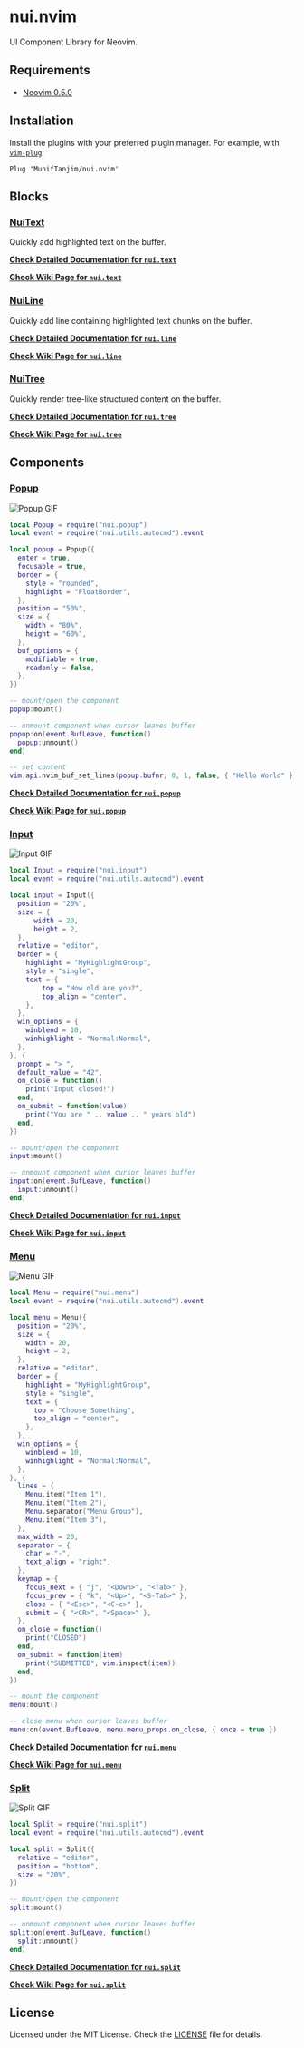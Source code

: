 # nui.nvim

UI Component Library for Neovim.

## Requirements

- [Neovim 0.5.0](https://github.com/neovim/neovim/releases/tag/v0.5.0)

## Installation

Install the plugins with your preferred plugin manager. For example, with [`vim-plug`](https://github.com/junegunn/vim-plug):

```vim
Plug 'MunifTanjim/nui.nvim'
```

## Blocks

### [NuiText](lua/nui/text)

Quickly add highlighted text on the buffer.

**[Check Detailed Documentation for `nui.text`](lua/nui/text)**

**[Check Wiki Page for `nui.text`](https://github.com/MunifTanjim/nui.nvim/wiki/nui.text)**

### [NuiLine](lua/nui/line)

Quickly add line containing highlighted text chunks on the buffer.

**[Check Detailed Documentation for `nui.line`](lua/nui/line)**

**[Check Wiki Page for `nui.line`](https://github.com/MunifTanjim/nui.nvim/wiki/nui.line)**

### [NuiTree](lua/nui/tree)

Quickly render tree-like structured content on the buffer.

**[Check Detailed Documentation for `nui.tree`](lua/nui/tree)**

**[Check Wiki Page for `nui.tree`](https://github.com/MunifTanjim/nui.nvim/wiki/nui.tree)**

## Components

### [Popup](lua/nui/popup)

![Popup GIF](https://github.com/MunifTanjim/nui.nvim/wiki/media/popup.gif)

```lua
local Popup = require("nui.popup")
local event = require("nui.utils.autocmd").event

local popup = Popup({
  enter = true,
  focusable = true,
  border = {
    style = "rounded",
    highlight = "FloatBorder",
  },
  position = "50%",
  size = {
    width = "80%",
    height = "60%",
  },
  buf_options = {
    modifiable = true,
    readonly = false,
  },
})

-- mount/open the component
popup:mount()

-- unmount component when cursor leaves buffer
popup:on(event.BufLeave, function()
  popup:unmount()
end)

-- set content
vim.api.nvim_buf_set_lines(popup.bufnr, 0, 1, false, { "Hello World" })
```

**[Check Detailed Documentation for `nui.popup`](lua/nui/popup)**

**[Check Wiki Page for `nui.popup`](https://github.com/MunifTanjim/nui.nvim/wiki/nui.popup)**

### [Input](lua/nui/input)

![Input GIF](https://github.com/MunifTanjim/nui.nvim/wiki/media/input.gif)

```lua
local Input = require("nui.input")
local event = require("nui.utils.autocmd").event

local input = Input({
  position = "20%",
  size = {
      width = 20,
      height = 2,
  },
  relative = "editor",
  border = {
    highlight = "MyHighlightGroup",
    style = "single",
    text = {
        top = "How old are you?",
        top_align = "center",
    },
  },
  win_options = {
    winblend = 10,
    winhighlight = "Normal:Normal",
  },
}, {
  prompt = "> ",
  default_value = "42",
  on_close = function()
    print("Input closed!")
  end,
  on_submit = function(value)
    print("You are " .. value .. " years old")
  end,
})

-- mount/open the component
input:mount()

-- unmount component when cursor leaves buffer
input:on(event.BufLeave, function()
  input:unmount()
end)
```

**[Check Detailed Documentation for `nui.input`](lua/nui/input)**

**[Check Wiki Page for `nui.input`](https://github.com/MunifTanjim/nui.nvim/wiki/nui.input)**

### [Menu](lua/nui/menu)

![Menu GIF](https://github.com/MunifTanjim/nui.nvim/wiki/media/menu.gif)

```lua
local Menu = require("nui.menu")
local event = require("nui.utils.autocmd").event

local menu = Menu({
  position = "20%",
  size = {
    width = 20,
    height = 2,
  },
  relative = "editor",
  border = {
    highlight = "MyHighlightGroup",
    style = "single",
    text = {
      top = "Choose Something",
      top_align = "center",
    },
  },
  win_options = {
    winblend = 10,
    winhighlight = "Normal:Normal",
  },
}, {
  lines = {
    Menu.item("Item 1"),
    Menu.item("Item 2"),
    Menu.separator("Menu Group"),
    Menu.item("Item 3"),
  },
  max_width = 20,
  separator = {
    char = "-",
    text_align = "right",
  },
  keymap = {
    focus_next = { "j", "<Down>", "<Tab>" },
    focus_prev = { "k", "<Up>", "<S-Tab>" },
    close = { "<Esc>", "<C-c>" },
    submit = { "<CR>", "<Space>" },
  },
  on_close = function()
    print("CLOSED")
  end,
  on_submit = function(item)
    print("SUBMITTED", vim.inspect(item))
  end,
})

-- mount the component
menu:mount()

-- close menu when cursor leaves buffer
menu:on(event.BufLeave, menu.menu_props.on_close, { once = true })
```

**[Check Detailed Documentation for `nui.menu`](lua/nui/menu)**

**[Check Wiki Page for `nui.menu`](https://github.com/MunifTanjim/nui.nvim/wiki/nui.menu)**

### [Split](lua/nui/split)

![Split GIF](https://github.com/MunifTanjim/nui.nvim/wiki/media/split.gif)

```lua
local Split = require("nui.split")
local event = require("nui.utils.autocmd").event

local split = Split({
  relative = "editor",
  position = "bottom",
  size = "20%",
})

-- mount/open the component
split:mount()

-- unmount component when cursor leaves buffer
split:on(event.BufLeave, function()
  split:unmount()
end)
```

**[Check Detailed Documentation for `nui.split`](lua/nui/split)**

**[Check Wiki Page for `nui.split`](https://github.com/MunifTanjim/nui.nvim/wiki/nui.split)**

## License

Licensed under the MIT License. Check the [LICENSE](./LICENSE) file for details.
